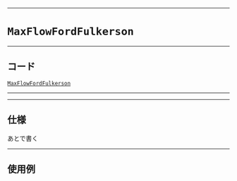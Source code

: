 _____

# `MaxFlowFordFulkerson`

_____

## コード

[`MaxFlowFordFulkerson`](https://github.com/titan-23/Library_py/blob/main/Graph/MaxFlow/MaxFlowFordFulkerson.py)
<!-- code=https://github.com/titan-23/Library_py/blob/main/Graph\MaxFlow\MaxFlowFordFulkerson.py -->

_____


_____

## 仕様

あとで書く

_____

## 使用例

```python
```
